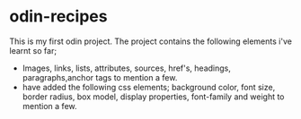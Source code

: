 # odin-recipes
This is my first odin project.
The project contains the following elements i've learnt so far;
- Images, links, lists, attributes, sources, href's, headings, paragraphs,anchor tags to mention a few.
- have added the following css elements; background color, font size, border radius, box model, display properties, font-family and weight to mention a few.
